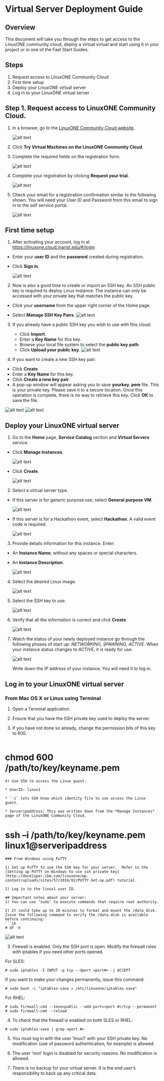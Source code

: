 # Virtual Server Deployment Guide

## Overview
This document will take you through the steps to get access to the LinuxONE community cloud, deploy a virtual virtual and start using it in your project or in one of the Fast Start Guides.    

## Steps

1. Request access to LinuxONE Community Cloud
2. First time setup
3. Deploy your LinuxONE virtual server
4. Log in to your LinuxONE virtual server

## Step 1. Request access to LinuxONE Community Cloud.
1) In a browser, go to the [LinuxONE Community Cloud website](https://ibm.biz/linuxonecc).

   ![alt text](images-deploy/dev-home.png "Developer L1CC Home")

2) Click **Try Virtual Machines on the LinuxONE Community Cloud**.

3) Complete the required fields on the registration form.

   ![alt text](images-deploy/registration-form.png "Registration form")



4) Complete your registration by clicking **Request your trial**.

   ![alt text](images-deploy/request-your-trial.png "Submit registration form")    



5) Check your email for a registration confirmation similar to the following shown. You will need your User ID and Password from this email to sign in to the self service portal.

   ![alt text](images-deploy/welcome-email.png "Welcome email")


## First time setup

1) After activating your account, log in at https://linuxone.cloud.marist.edu/#/login

* Enter your **user ID** and the **password** created during registration.
* Click **Sign in**.

   ![alt text](images-deploy/ssp-login.png "Self-Service Portal login page")



2) Now is also a good time to create or import an SSH key. An SSH public key is required to deploy Linux instance. The instance can only be accessed with your private key that matches the public key.
* Click your **username** from the upper right corner of the Home page.

* Select **Manage SSH Key Pairs**.
![alt text](images-deploy/manage-key.png "Manage SSH keys")

3) If you already have a public SSH key you wish to use with this cloud:    

   * Click **Import**. 
   * Enter a **Key Name** for this key.
   * Browse your local file system to select the **public key path**.
   * Click **Upload your public key**.
![alt text](images-deploy/upload-key.png "Import SSH key")

4) If you want to create a new SSH key pair:     
* Click **Create**.
* Enter a **Key Name** for this key.
* Click **Create a new key pair**.   
* A pop-up window will appear asking you to save **yourkey. pem** file. This is your private key.  Please save it to a secure location.  Once this operation is complete, there is no way to retrieve this key. Click **OK** to save the file. 

![alt text](images-deploy/create-key.png "Create SSH key")
![alt text](images-deploy/pem-file.png "Save SSH private key")   

## Deploy your LinuxONE virtual server

1) Go to the **Home** page, **Service Catalog** section and **Virtual Servers** service.

* Click **Manage Instances**.

   ![alt text](images-deploy/manage-instances.png "Manage instances")

* Click **Create**.

   ![alt text](images-deploy/create-server.png "Create server")

2) Select a virtual server type.

* If this server is for generic purpose use, select **General purpose VM**.

   ![alt text](images-deploy/create-server-type-general.png "Create server type General purpose")
* If this server is for a Hackathon event, select **Hackathon**.  A valid event code is required. 

   ![alt text](images-deploy/create-server-type-hackathon.png "Create server type Hackathon")

3) Provide details information for this instance.  Enter:

* An **Instance Name**, without any spaces or special characters. 
* An **Instance Description**. 

   ![alt text](images-deploy/create-server-instance-details.png "Create server details")

4) Select the desired Linux image.

   ![alt text](images-deploy/create-server-image.png "Create server image")

5) Select the SSH key to use.

   ![alt text](images-deploy/create-server-select-key.png "Create server SSH key")

6) Verify that all the information is correct and click **Create**.

   ![alt text](images-deploy/create-server-submit.png "Create server submit")

7) Watch the status of your newly deployed instance go through the following phases of start up:  *NETWORKING*, *SPAWNING*,  *ACTIVE*.  When your instance status changes to *ACTIVE*, it is ready for use.

   ![alt text](images-deploy/create-server-status.png "Create server status")

   Write down the IP address of your instance. You will need it to log in.

## Log in to your LinuxONE virtual server

### From Mac OS X or Linux using Terminal

1) Open a Terminal application.
2) Ensure that you have the SSH private key used to deploy the server. 
3) If you have not done so already, change the permission bits of this key to 600.

   ```
# chmod 600 /path/to/key/keyname.pem  
   ```
4) Use SSH to access the Linux guest.

* UserID: linux1

* `-i` lets SSH know which identity file to use access the Linux guest.

* Serveripaddress: This was written down from the *Manage Instances* page of the LinuxONE Community Cloud.

   ```
   # ssh –i /path/to/key/keyname.pem linux1@serveripaddress 
   ```
### From Windows using PuTTY

1) Set up PuTTY to use the SSH key for your server.  Refer to the [Setting up PUTTY on Windows to use ssh private key](http://developer.ibm.com/linuxone/wp-content/uploads/sites/57/2016/02/PUTTY-Set-up.pdf) tutorial.

2) Log in to the linux1 user ID. 

## Important notes about your server:
1) You can use ‘sudo’ to execute commands that require root authority.

2) It could take up to 10 minutes to format and mount the /data disk.  Issue the following command to verify the /data disk is available before continuing:
   ```sh
# df -h 
   ```
   ![alt text](images-deploy/df.png "Check /data disk")

3) Firewall is enabled. Only the SSH port is open.  Modify the firewall rules with iptables if you need other ports opened. 

For SLES:
```
# sudo iptables -I INPUT -p tcp --dport <port#> -j ACCEPT 
```
   If you want to make your changes permanently, issue this command:
```
# sudo bash -c "iptables-save > /etc/linuxone/iptables.save" 
```

For RHEL:

```
# sudo firewall-cmd --zone=public --add-port=<port #>/tcp --permanent
# sudo firewall-cmd --reload
```



4) To check that the firewall is enabled on both SLES or RHEL:

```
# sudo iptables-save | grep <port #>
```



5) You must log in with the user ‘linux1’ with your SSH private key. No modification (use of password authentication, for example) is allowed.

6) The user ‘root’ login is disabled for security reasons. No modification is allowed.

7) There is no backup for your virtual server.  It is the end user’s responsibility to back up any critical data.


